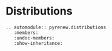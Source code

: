# Distributions

```{eval-rst}
.. automodule:: pyrenew.distributions
   :members:
   :undoc-members:
   :show-inheritance:
```
